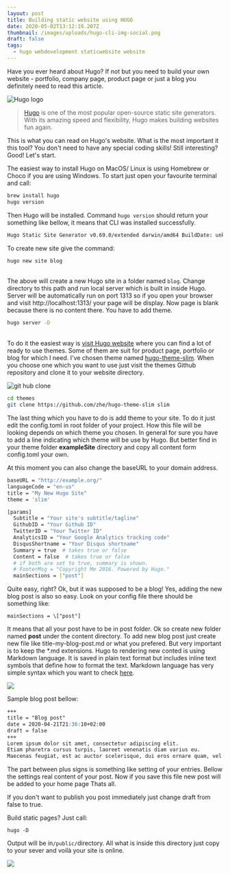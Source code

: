 ```yaml
---
layout: post
title: Building static website using HUGO
date: 2020-05-02T13:12:19.207Z
thumbnail: /images/uploads/hugo-cli-img-social.png
draft: false
tags:
  - hugo webdevelopment staticwebsite website
---
```

Have you ever heard about Hugo? If not but you need to build your own website - portfolio, company page, product page or just a blog you definitely need to read this article. 

![Hugo logo ](/images/uploads/hugo-logo-wide.svg "Hugo logo")



> [Hugo](https://gohugo.io/) is one of the most popular open-source static site generators. With its amazing speed and flexibility, Hugo makes building websites fun again. 

This is what you can read on Hugo's website. What is the most important it this tool? You don't need to have any special coding skills! Still interesting? Good! Let's start.

The easiest way to install Hugo on MacOS/ Linux is using Homebrew or Choco if you are using Windows.  To start just open your favourite terminal and call: 



```bash
brew install hugo
hugo version
```

Then Hugo will be installed. Command `hugo version`  should return your something like bellow, it means that CLI was installed successfully. 



```bash
Hugo Static Site Generator v0.69.0/extended darwin/amd64 BuildDate: unknown
```

To create new site give the command: 

```bash
hugo new site blog
```

\
The above will create a new Hugo site in a folder named `blog`. Change directory to this path and run local server which is built in inside Hugo.  Server will be automatically run on port 1313 so if you open your browser and visit http://localhost:1313/ your page will be display. Now page is blank because there is no content there. You have to add theme. 

```bash
hugo server -D
```

\
To do it the easiest way is [visit Hugo website](https://themes.gohugo.io/) where you can find a lot of ready to use themes. Some of them are suit for product page, portfolio or blog for which I need. I've chosen theme named [hugo-theme-slim](https://github.com/zhe/hugo-theme-slim). When you choose one which you want to use just visit the themes Github repository and clone it to your website directory. 

![git hub clone](/images/uploads/clone-git.gif)



```bash
cd themes
git clone https://github.com/zhe/hugo-theme-slim slim
```

The last thing which you have to do is add theme to your site. To do it just edit the config.toml in root folder of your project. How this file will be looking depends on which theme you chosen. In general for sure you have to add a line indicating which theme will be use by Hugo. But better find in your theme folder **exampleSite** directory and copy all content form config.toml your own. 

At this moment you can also change the baseURL to your domain address. 

```bash
baseURL = "http://example.org/"
languageCode = "en-us"
title = "My New Hugo Site"
theme = 'slim'

[params]
  Subtitle = "Your site's subtitle/tagline"
  GithubID = "Your Github ID"
  TwitterID = "Your Twitter ID"
  AnalyticsID = "Your Google Analytics tracking code"
  DisqusShortname = "Your Disqus shortname"
  Summary = true  # takes true or false
  Content = false  # takes true or false
  # if both are set to true, summary is shown.
  # FooterMsg = "Copyright Me 2016. Powered by Hugo."
  mainSections = ["post"]
```

Quite easy, right? Ok, but it was supposed to be a blog! Yes, adding the new blog post is also so easy. Look on your config file there should be something like: 

```
mainSections = \["post"]
```

It means that all your post have to be in post folder. Ok so create new folder named **post** under the content directory. To add new blog post just create new file like title-my-blog-post.md or what you prefered. But very important is to keep the *.md extensions. Hugo to rendering new conted is using Markdown language. It is saved in plain text format but includes inline text symbols that define how to format the text. Markdown language has very simple syntax which you want to check [here](https://guides.github.com/features/mastering-markdown/). 

![](/images/uploads/dir-tree.png)

Sample blog post bellow:

```markdown
+++
title = "Blog post"
date = 2020-04-21T21:36:10+02:00
draft = false
+++
Lorem ipsum dolor sit amet, consectetur adipiscing elit.
Etiam pharetra cursus turpis, laoreet venenatis diam varius eu. 
Maecenas feugiat, est ac auctor scelerisque, dui eros ornare quam, vel vestibulum neque sapien et sapien. Cras congue, augue eu tristique ullamcorper, justo dui euismod dolor, quis faucibus eros turpis id mauris. Lorem ipsum dolor sit amet, consectetur adipiscing elit. Donec dolor magna, imperdiet et lacinia id, suscipit vel velit. Aliquam luctus leo sit amet magna tempor, in aliquet dolor placerat. Donec eget aliquet purus. Donec feugiat dapibus ipsum et iaculis. Cras convallis nec elit ut porta. Vestibulum dignissim auctor tincidunt. Duis hendrerit, nibh sit amet tempor porttitor, diam felis vulputate mauris, ut tincidunt mauris nisi at magna.


```

The part between plus signs is something like setting of your entries. Bellow the settings real content of your post. Now if you save this file new post will be added to your home page Thats all.

If you don't want to publish you post immediately just change draft from false to true. 

Build static pages[](https://gohugo.io/getting-started/quick-start/#step-7-build-static-pages)? Just call:

```
hugo -D
```

Output will be in`/public/`directory. All what is inside this directory just copy to your sever and voilà your site is online.



![](/images/uploads/screenshot-2020-05-02-at-21.25.11.png)